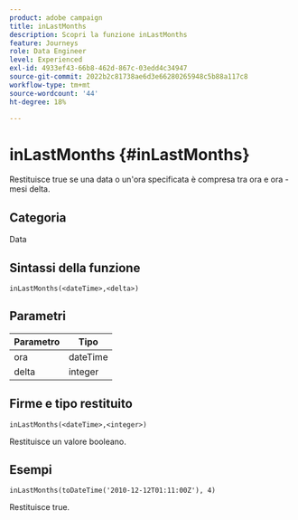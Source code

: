 ```yaml
---
product: adobe campaign
title: inLastMonths
description: Scopri la funzione inLastMonths
feature: Journeys
role: Data Engineer
level: Experienced
exl-id: 4933ef43-66b8-462d-867c-03edd4c34947
source-git-commit: 2022b2c81738ae6d3e66280265948c5b88a117c8
workflow-type: tm+mt
source-wordcount: '44'
ht-degree: 18%

---
```


# inLastMonths {#inLastMonths}

Restituisce true se una data o un&#39;ora specificata è compresa tra ora e ora - mesi delta.

## Categoria

Data

## Sintassi della funzione

`inLastMonths(<dateTime>,<delta>)`

## Parametri

| Parametro | Tipo |
|-----------|------------------|
| ora | dateTime |
| delta | integer |

## Firme e tipo restituito

`inLastMonths(<dateTime>,<integer>)`

Restituisce un valore booleano.

## Esempi

`inLastMonths(toDateTime('2010-12-12T01:11:00Z'), 4)`

Restituisce true.
